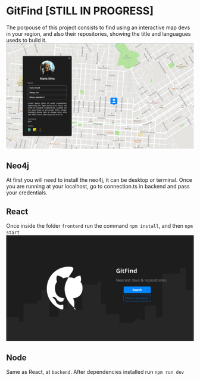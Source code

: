 # GitFind [STILL IN PROGRESS]
The porpouse of this project consists to find using an interactive map devs in your region, and also their repositories, showing the title and languagues useds to build it.
<img src="/img/map.png" width="800" >
## Neo4j
At first you will need to install the neo4j, it can be desktop or terminal. Once you are running at your localhost, go to connection.ts in backend and pass your credentials.
## React
Once inside the folder ```frontend``` run the command ```npm install```, and then ```npm start```
<img src="/img/home.png" width="800" >
## Node
Same as React, at ```backend```. After dependencies installed run ```npm run dev```
